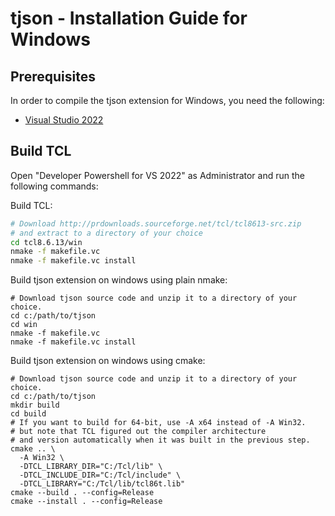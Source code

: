 # tjson - Installation Guide for Windows

## Prerequisites

In order to compile the tjson extension for Windows, you need the following:

- [Visual Studio 2022](https://visualstudio.microsoft.com/downloads/)

## Build TCL

Open "Developer Powershell for VS 2022" as Administrator
and run the following commands:

Build TCL:

```bash
# Download http://prdownloads.sourceforge.net/tcl/tcl8613-src.zip
# and extract to a directory of your choice
cd tcl8.6.13/win
nmake -f makefile.vc
nmake -f makefile.vc install
```

Build tjson extension on windows using plain nmake:

```
# Download tjson source code and unzip it to a directory of your choice.
cd c:/path/to/tjson
cd win
nmake -f makefile.vc
nmake -f makefile.vc install
```

Build tjson extension on windows using cmake:

```
# Download tjson source code and unzip it to a directory of your choice.
cd c:/path/to/tjson
mkdir build
cd build
# If you want to build for 64-bit, use -A x64 instead of -A Win32.
# but note that TCL figured out the compiler architecture
# and version automatically when it was built in the previous step.
cmake .. \
  -A Win32 \
  -DTCL_LIBRARY_DIR="C:/Tcl/lib" \
  -DTCL_INCLUDE_DIR="C:/Tcl/include" \
  -DTCL_LIBRARY="C:/Tcl/lib/tcl86t.lib"
cmake --build . --config=Release
cmake --install . --config=Release
```
